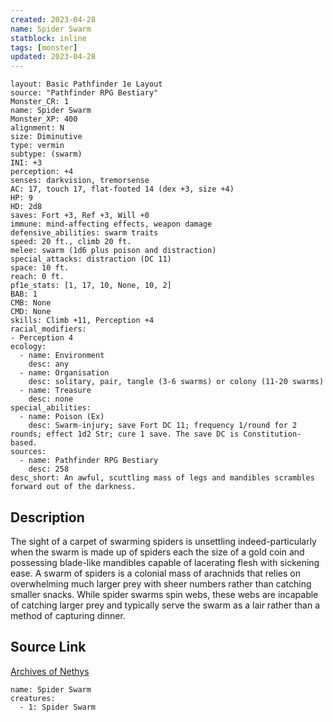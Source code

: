 ```yaml
---
created: 2023-04-28
name: Spider Swarm
statblock: inline
tags: [monster]
updated: 2023-04-28
---
```

```statblock
layout: Basic Pathfinder 1e Layout
source: "Pathfinder RPG Bestiary"
Monster_CR: 1
name: Spider Swarm
Monster_XP: 400
alignment: N
size: Diminutive
type: vermin
subtype: (swarm)
INI: +3
perception: +4
senses: darkvision, tremorsense
AC: 17, touch 17, flat-footed 14 (dex +3, size +4)
HP: 9
HD: 2d8
saves: Fort +3, Ref +3, Will +0
immune: mind-affecting effects, weapon damage
defensive_abilities: swarm traits
speed: 20 ft., climb 20 ft.
melee: swarm (1d6 plus poison and distraction)
special_attacks: distraction (DC 11)
space: 10 ft.
reach: 0 ft.
pf1e_stats: [1, 17, 10, None, 10, 2]
BAB: 1
CMB: None
CMD: None
skills: Climb +11, Perception +4
racial_modifiers:
- Perception 4
ecology:
  - name: Environment
    desc: any
  - name: Organisation
    desc: solitary, pair, tangle (3-6 swarms) or colony (11-20 swarms)
  - name: Treasure
    desc: none
special_abilities:
  - name: Poison (Ex)
    desc: Swarm-injury; save Fort DC 11; frequency 1/round for 2 rounds; effect 1d2 Str; cure 1 save. The save DC is Constitution-based.
sources:
  - name: Pathfinder RPG Bestiary
    desc: 258
desc_short: An awful, scuttling mass of legs and mandibles scrambles forward out of the darkness.
```
## Description
The sight of a carpet of swarming spiders is unsettling indeed-particularly when the swarm is made up of spiders each the size of a gold coin and possessing blade-like mandibles capable of lacerating flesh with sickening ease. A swarm of spiders is a colonial mass of arachnids that relies on overwhelming much larger prey with sheer numbers rather than catching smaller snacks. While spider swarms spin webs, these webs are incapable of catching larger prey and typically serve the swarm as a lair rather than a method of capturing dinner.
## Source Link
[Archives of Nethys](https://aonprd.com/MonsterDisplay.aspx?ItemName=Spider%20Swarm)
```encounter-table
name: Spider Swarm
creatures:
  - 1: Spider Swarm
```
